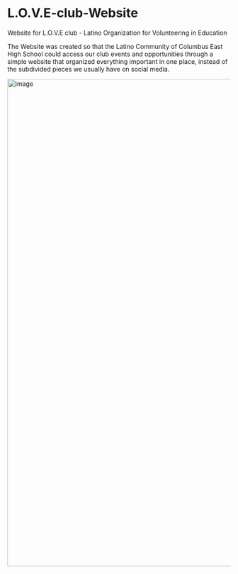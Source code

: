 # L.O.V.E-club-Website
Website for L.O.V.E club - Latino Organization for Volunteering in Education

The Website was created so that the Latino Community of Columbus East High School could access our club events and opportunities through a simple website that organized everything important in one place, instead of the subdivided pieces we usually have on social media.


<img width="1099" alt="image" src="https://github.com/user-attachments/assets/be4f724b-e49d-4db7-b164-8dd17b623179">



